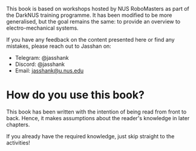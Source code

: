 This book is based on workshops hosted by NUS RoboMasters as part of the DarkNUS training programme. It has been modified to be more generalised, but the goal remains the same: to provide an overview to electro-mechanical systems. 

If you have any feedback on the content presented here or find any mistakes, please reach out to Jasshan on:
- Telegram: @jasshank 
- Discord: @jasshank 
- Email: jasshank@u.nus.edu

# How do you use this book? 
This book has been written with the intention of being read from front to back. Hence, it makes assumptions about the reader's knowledge in later chapters. 

If you already have the required knowledge, just skip straight to the activities! 


